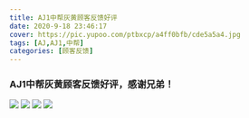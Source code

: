 ```yaml
---
title: AJ1中帮灰黄顾客反馈好评
date: 2020-9-18 23:46:17
cover: https://pic.yupoo.com/ptbxcp/a4ff0bfb/cde5a5a4.jpg
tags: [AJ,AJ1,中帮]
categories: [顾客反馈]
---
```


###  AJ1中帮灰黄顾客反馈好评，感谢兄弟！
![](https://pic.yupoo.com/ptbxcp/9bf245e2/f1b98e19.jpg)
![](https://pic.yupoo.com/ptbxcp/7da89987/0175c928.jpg)
![](https://pic.yupoo.com/ptbxcp/6a9af1f5/c7eb2a47.jpg)
![](https://pic.yupoo.com/ptbxcp/a4ff0bfb/cde5a5a4.jpg)
